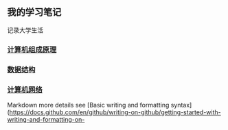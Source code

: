## 我的学习笔记

记录大学生活

### [计算机组成原理](https://pfli666.github.io/car-manager/architecture/)

### [数据结构](https://pfli666.github.io/car-manager/DataStructure/)

### [计算机网络](https://pfli666.github.io/car-manager/NetWork/)

Markdown more details see [Basic writing and formatting syntax](https://docs.github.com/en/github/writing-on-github/getting-started-with-writing-and-formatting-on-
